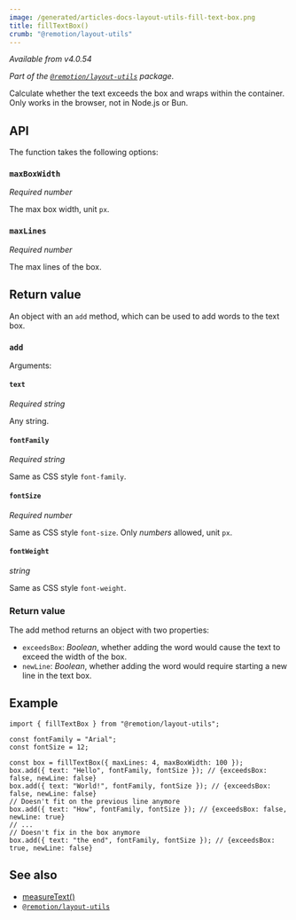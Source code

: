 ```yaml
---
image: /generated/articles-docs-layout-utils-fill-text-box.png
title: fillTextBox()
crumb: "@remotion/layout-utils"
---
```


_Available from v4.0.54_

_Part of the [`@remotion/layout-utils`](/docs/layout-utils) package._

Calculate whether the text exceeds the box and wraps within the container. Only works in the browser, not in Node.js or Bun.

## API

The function takes the following options:

### `maxBoxWidth`

_Required_ _number_

The max box width, unit `px`.

### `maxLines`

_Required_ _number_

The max lines of the box.

## Return value

An object with an `add` method, which can be used to add words to the text box.

### `add`

Arguments:

#### `text`

_Required_ _string_

Any string.

#### `fontFamily`

_Required_ _string_

Same as CSS style `font-family`.

#### `fontSize`

_Required_ _number_

Same as CSS style `font-size`. Only _numbers_ allowed, unit `px`.

#### `fontWeight`

_string_

Same as CSS style `font-weight`.

### Return value

The add method returns an object with two properties:

- `exceedsBox`:
  _Boolean_, whether adding the word would cause the text to exceed the width of the box.
- `newLine`:
  _Boolean_, whether adding the word would require starting a new line in the text box.

## Example

```tsx twoslash
import { fillTextBox } from "@remotion/layout-utils";

const fontFamily = "Arial";
const fontSize = 12;

const box = fillTextBox({ maxLines: 4, maxBoxWidth: 100 });
box.add({ text: "Hello", fontFamily, fontSize }); // {exceedsBox: false, newLine: false}
box.add({ text: "World!", fontFamily, fontSize }); // {exceedsBox: false, newLine: false}
// Doesn't fit on the previous line anymore
box.add({ text: "How", fontFamily, fontSize }); // {exceedsBox: false, newLine: true}
// ...
// Doesn't fix in the box anymore
box.add({ text: "the end", fontFamily, fontSize }); // {exceedsBox: true, newLine: false}
```

## See also

- [measureText()](/docs/layout-utils/measure-text)
- [`@remotion/layout-utils`](/docs/layout-utils)

